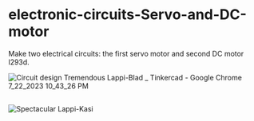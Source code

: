 # electronic-circuits-Servo-and-DC-motor
Make two electrical circuits: the first servo motor and second DC motor l293d.


![Circuit design Tremendous Lappi-Blad _ Tinkercad - Google Chrome 7_22_2023 10_43_26 PM](https://github.com/SafiyaAli84/electronic-circuits-Servo-and-DC-motor/assets/140127999/c0eb6c76-d185-4950-915a-bd6689eda50c)


##

![Spectacular Lappi-Kasi](https://github.com/SafiyaAli84/electronic-circuits-Servo-and-DC-motor/assets/140127999/cadfa157-38ea-4656-a2ee-27b946899dd8)
